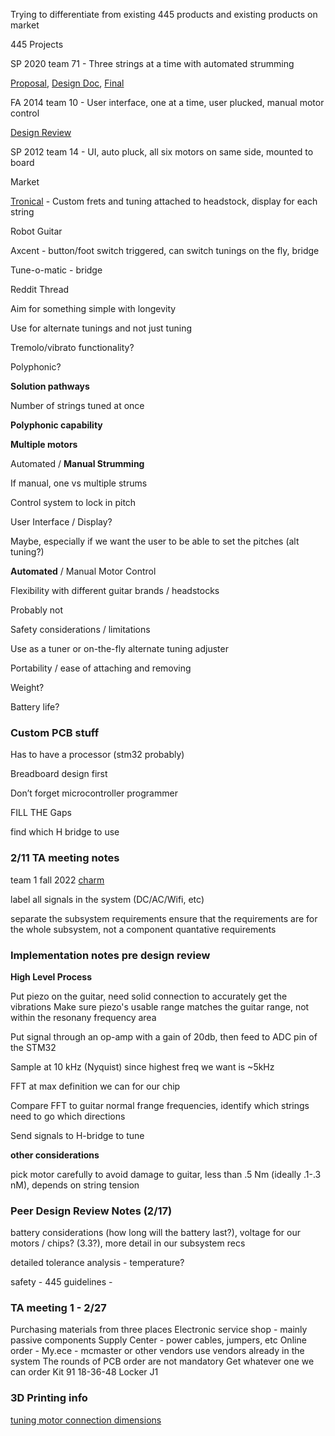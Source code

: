 Trying to differentiate from existing 445 products and existing products on market

445 Projects

SP 2020 team 71 - Three strings at a time with automated strumming

[Proposal](https://courses.grainger.illinois.edu/ece445/getfile.asp?id=16908), [Design Doc](https://courses.grainger.illinois.edu/ece445/getfile.asp?id=18170),  [Final](https://courses.grainger.illinois.edu/ece445/getfile.asp?id=18265)

FA 2014 team 10 - User interface, one at a time, user plucked, manual motor control

[Design Review](https://courses.grainger.illinois.edu/ece445/getfile.asp?id=6275)

SP 2012 team 14 - UI, auto pluck, all six motors on same side, mounted to board

Market

[Tronical](https://www.tronicaltune.net/tronicaltune-plus/) - Custom frets and tuning attached to headstock, display for each string

Robot Guitar

Axcent - button/foot switch triggered, can switch tunings on the fly, bridge

Tune-o-matic - bridge 

Reddit Thread

Aim for something simple with longevity

Use for alternate tunings and not just tuning

Tremolo/vibrato functionality?

Polyphonic?

**Solution pathways**

Number of strings tuned at once

**Polyphonic capability**

**Multiple motors**

Automated / **Manual Strumming**

If manual, one vs multiple strums

Control system to lock in pitch

User Interface / Display?

Maybe, especially if we want the user to be able to set the pitches (alt tuning?)

**Automated** / Manual Motor Control

Flexibility with different guitar brands / headstocks

Probably not

Safety considerations / limitations

Use as a tuner or on-the-fly alternate tuning adjuster

Portability / ease of attaching and removing

Weight?

Battery life?

### Custom PCB stuff

Has to have a processor (stm32 probably)

Breadboard design first

Don’t forget microcontroller programmer

FILL THE Gaps

find which H bridge to use

### 2/11 TA meeting notes

team 1 fall 2022 [charm](https://courses.grainger.illinois.edu/ece445/getfile.asp?id=20868)

label all signals in the system (DC/AC/Wifi, etc)

separate the subsystem requirements
	ensure that the requirements are for the whole subsystem, not a component
	quantative requirements

### Implementation notes pre design review

**High Level Process**

Put piezo on the guitar, need solid connection to accurately get the vibrations
	Make sure piezo's usable range matches the guitar range, not within the resonany frequency area

Put signal through an op-amp with a gain of 20db, then feed to ADC pin of the STM32

Sample at 10 kHz (Nyquist) since highest freq we want is ~5kHz

FFT at max definition we can for our chip

Compare FFT to guitar normal frange frequencies, identify which strings need to go which directions

Send signals to H-bridge to tune

**other considerations**

pick motor carefully to avoid damage to guitar, less than .5 Nm (ideally .1-.3 nM), depends on string tension


### Peer Design Review Notes (2/17)

battery considerations (how long will the battery last?), voltage for our motors / chips? (3.3?), more detail in our subsystem recs

detailed tolerance analysis - temperature?

safety - 445 guidelines - 

### TA meeting 1 - 2/27

Purchasing materials from three places
	Electronic service shop - mainly passive components
 	Supply Center - power cables, jumpers, etc
  	Online order - My.ece - mcmaster or other vendors
   		use vendors already in the system
The rounds of PCB order are not mandatory
	Get whatever one we can order
 Kit 91 18-36-48 Locker J1

### 3D Printing info
[tuning motor connection dimensions](https://www.amazon.co.uk/Guitar-String-Multifunctional-Restringing-Ukulele/dp/B0BW8S5B4G)
